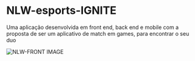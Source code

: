# NLW-esports-IGNITE

Uma aplicação desenvolvida em front end, back end e mobile
com a proposta de ser um aplicativo de match em games, para encontrar o seu duo

![NLW-FRONT IMAGE](https://i.imgur.com/8SG8WCM.png)
